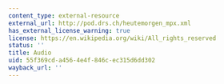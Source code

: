 ```yaml
---
content_type: external-resource
external_url: http://pod.drs.ch/heutemorgen_mpx.xml
has_external_license_warning: true
license: https://en.wikipedia.org/wiki/All_rights_reserved
status: ''
title: Audio
uid: 55f369cd-a456-4e4f-846c-ec315d6dd302
wayback_url: ''
---
```

